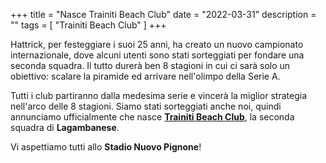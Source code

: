 +++
title = "Nasce Trainiti Beach Club"
date = "2022-03-31"
description = ""
tags = [
    "Trainiti Beach Club"
]
+++

Hattrick, per festeggiare i suoi 25 anni, ha creato un nuovo campionato internazionale, dove alcuni utenti sono stati sorteggiati per fondare una seconda squadra.
Il tutto durerà ben 8 stagioni in cui ci sarà solo un obiettivo: scalare la piramide ed arrivare nell'olimpo della Serie A.

Tutti i club partiranno dalla medesima serie e vincerà la miglior strategia nell'arco delle 8 stagioni.
Siamo stati sorteggiati anche noi, quindi annunciamo ufficialmente che nasce [**Trainiti Beach Club**](https://www88.hattrick.org/Club/?TeamID=2094164), la seconda squadra di **Lagambanese**.

Vi aspettiamo tutti allo **Stadio Nuovo Pignone**!
